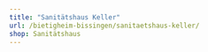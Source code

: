 ```yaml
---
title: "Sanitätshaus Keller"
url: /bietigheim-bissingen/sanitaetshaus-keller/
shop: Sanitätshaus
---
```


